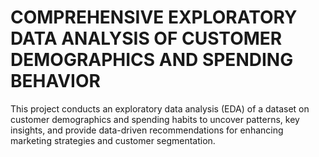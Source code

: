 # COMPREHENSIVE EXPLORATORY DATA ANALYSIS OF CUSTOMER DEMOGRAPHICS AND SPENDING BEHAVIOR
This project conducts an exploratory data analysis (EDA) of a dataset on customer demographics and spending habits to uncover patterns, key insights, and provide data-driven recommendations for enhancing marketing strategies and customer segmentation.

